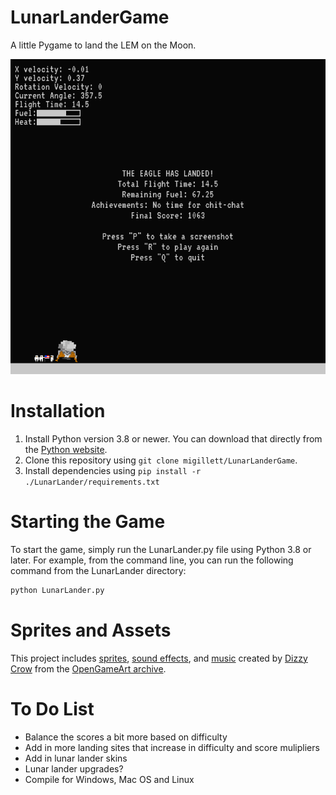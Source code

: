 # LunarLanderGame
 A little Pygame to land the LEM on the Moon.

 ![Game Screenshot](game_screenshot.png)

# Installation
1. Install Python version 3.8 or newer. You can download that directly from the [Python website](https://www.python.org/downloads/).
2. Clone this repository using `git clone migillett/LunarLanderGame`.
3. Install dependencies using `pip install -r ./LunarLander/requirements.txt`

# Starting the Game
To start the game, simply run the LunarLander.py file using Python 3.8 or later. For example, from the command line, you can run the following command from the LunarLander directory:
```bash
python LunarLander.py
```

# Sprites and Assets
This project includes [sprites](https://opengameart.org/content/apollo-moon-landing-sprites), [sound effects](https://opengameart.org/content/8-bit-sound-fx), and [music](https://opengameart.org/content/8-bit-jupiter-the-bringer-of-jollity) created by [Dizzy Crow](https://opengameart.org/users/dizzy-crow) from the [OpenGameArt archive](https://opengameart.org/).

# To Do List
- Balance the scores a bit more based on difficulty
- Add in more landing sites that increase in difficulty and score mulipliers
- Add in lunar lander skins
- Lunar lander upgrades?
- Compile for Windows, Mac OS and Linux